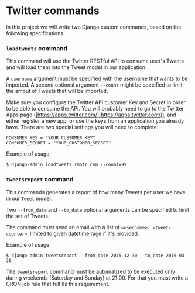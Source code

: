 # Twitter commands

In this project we will write two Django custom commands, based on the following specifications.

### `loadtweets` command

This command will use the Twitter RESTful API to consume user's Tweets and will load them into the Tweet model in our application.

A `username` argument must be specified with the username that wants to be imported. A second optional argument `--count` might be specified to limit the amout of Tweets that will be imported.

Make sure you configure the Twitter API customer Key and Secret in order to be able to consume the API. You will probably need to go to the Twitter Apps page ([https://apps.twitter.com/](https://apps.twitter.com/)), and either register a new app, or use the keys from an application you already have. 
There are two special settings you will need to complete:
```
CONSUMER_KEY = "YOUR_CUSTOMER_KEY"
CONSUMER_SECRET = "YOUR_CUSTOMER_SECRET"
```

Example of usage:
```
$ django-admin loadtweets rmotr_com --count=99
```

### `tweetsreport` command

This commands generates a report of how many Tweets per user we have in our `Tweet` model.

Two `--from_date` and `--to_date` optional arguments can be specified to limit the set of Tweets.

The command must send an email with a list of `<username>: <tweet-counter>`, limited to given datetime rage if it's provided.

Example of usage:
```
$ django-admin tweetsreport --from_date 2015-12-30 --to_date 2016-03-30
```

The `tweetsreport` command must be automatized to be executed only during weekends (Saturday and Sunday) at 21:00. For that you must write a CRON job rule that fulfills this requirement.
